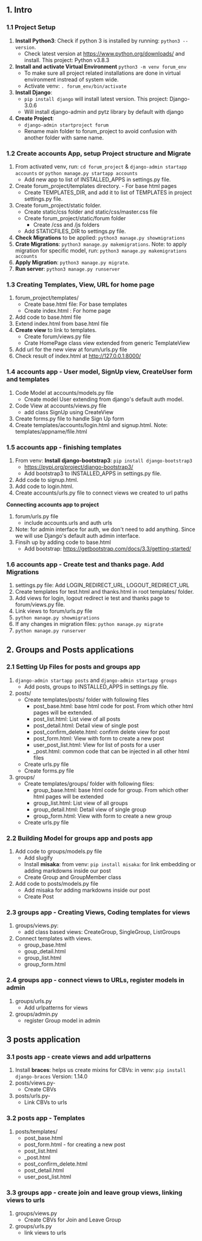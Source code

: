 ## 1. Intro
### 1.1 Project Setup
1. **Install Python3**: Check if python 3 is installed by running: `python3 --version`.
    - Check latest version at https://www.python.org/downloads/ and install. This project: Python v3.8.3
2. **Install and activate Virtual Environment** `python3 -m venv forum_env`
    - To make sure all project related installations are done in virtual environment instread of system wide.
    - Activate venv: `. forum_env/bin/activate`
3. **Install Django**:
    - `pip install django` will install latest version. This project: Django-3.0.6
    - Will install django-admin and pytz library by default with django
4. **Create Project**:
    - `django-admin startproject forum`
    - Rename main folder to forum_project to avoid confusion with another folder with same name.

### 1.2 Create accounts App, setup Project structure and Migrate
1. From activated venv, run: `cd forum_project` & `django-admin startapp accounts` or `python manage.py startapp accounts`
    - Add new app to list of INSTALLED_APPS in settings.py file.
2. Create forum_project/templates directory. - For base html pages
    - Create TEMPLATES_DIR, and add it to list of TEMPLATES in project settings.py file.
3. Create forum_project/static folder.
    - Create static/css folder and static/css/master.css file
    - Create forum_project/static/forum folder
        - Create /css and /js folders
    - Add STATICFILES_DIR to settings.py file.
4. **Check Migrations** to be applied: `python3 manage.py showmigrations`
5. **Crate Migrations**: `python3 manage.py makemigrations`. Note: to apply migration for specific model, run: `python3 manage.py makemigrations accounts`
6. **Apply Migration**: `python3 manage.py migrate`.
7. **Run server**: `python3 manage.py runserver`

### 1.3 Creating Templates, View, URL for home page
1. forum_project/templates/
    - Create base.html file: For base templates
    - Create index.html : For home page
2. Add code to base.html file
3. Extend index.html from base.html file
4. **Create view** to link to templates.
    - Create forum/views.py file
    - Crate HomePage class view extended from generic TemplateView
5. Add url for the new view at forum/urls.py file
6. Check result of index.html at http://127.0.0.1:8000/

### 1.4 accounts app - User model, SignUp view, CreateUser form and templates
1. Code Model at accounts/models.py file
    - Create model User extending from django's default auth model.
2. Code View at accounts/views.py file 
    - add class SignUp using CreateView
3. Create forms.py file to handle Sign Up form
4. Create templates/accounts/login.html and signup.html. Note: templates/appname/file.html

### 1.5 accounts app - finishing templates
1. From venv: **Install django-bootstrap3**: `pip install django-bootstrap3`
    - https://pypi.org/project/django-bootstrap3/
    - Add bootstrap3 to INSTALLED_APPS in settings.py file.
2. Add code to signup.html.
3. Add code to login.html.
4. Create accounts/urls.py file to connect views we created to url paths

**Connecting accounts app to project**
1. forum/urls.py file
    - include accounts.urls and auth urls
2. Note: for admin interface for auth, we don't need to add anything. Since we will use Django's default auth admin interface.
3. Finsih up by adding code to base.html
    - Add bootstrap: https://getbootstrap.com/docs/3.3/getting-started/

### 1.6 accounts app - Create test and thanks page. Add Migrations
1. settings.py file: Add LOGIN_REDIRECT_URL, LOGOUT_REDIRECT_URL
2. Create templates for test.html and thanks.html in root templates/ folder.
3. Add views for login, logout redirect ie test and thanks page to forum/views.py file.
4. Link views to forum/urls.py file
5. `python manage.py showmigrations`
6. If any changes in migration files: `python manage.py migrate`
7. `python manage.py runserver`

## 2. Groups and Posts applications
### 2.1 Setting Up Files for posts and groups app
1. `django-admin startapp posts` and `django-admin startapp groups`
    - Add posts, groups to INSTALLED_APPS in settings.py file.
2. posts/
    - Create templates/posts/ folder with following files
        - post_base.html: base html code for post. From which other html pages will be extended.
        - post_list.html: List view of all posts
        - post_detail.html: Detail view of single post
        - post_confirm_delete.html: confirm delete view for post
        - post_form.html: View with form to create a new post
        - user_post_list.html: View for list of posts for a user
        - _post.html: common code that can be injected in all other html files
    - Create urls.py file
    - Create forms.py file
3. groups/
    - Create templates/groups/ folder with following files:
        - group_base.html: base html code for group. From which other html pages will be extended
        - group_list.html: List view of all groups
        - group_detail.html: Detail view of single group
        - group_form.html: View with form to create a new group
    - Create urls.py file

### 2.2 Building Model for groups app and posts app
1. Add code to groups/models.py file
    - Add slugify
    - Install **misaka**: from venv: `pip install misaka`: for link embedding or adding markdowns inside our post
    - Create Group and GroupMember class
2. Add code to posts/models.py file
    - Add misaka for adding markdowns inside our post
    - Create Post

### 2.3 groups app - Creating Views, Coding templates for views
1. groups/views.py:
    - add class based views: CreateGroup, SingleGroup, ListGroups
2. Connect templates with views.
    - group_base.html
    - goup_detail.html
    - group_list.html
    - group_form.html

### 2.4 groups app - connect views to URLs, register models in admin
1. groups/urls.py
    - Add urlpatterns for views
2. groups/admin.py
    - register Group model in admin

## 3 posts application
### 3.1 posts app - create views and add urlpatterns
1. Install **braces**: helps us create mixins for CBVs: in venv: `pip install django-braces` Version: 1.14.0
1. posts/views.py-
    - Create CBVs
2. posts/urls.py-
    - Link CBVs to urls

### 3.2 posts app - Templates
1. posts/templates/
    - post_base.html
    - post_form.html - for creating a new post
    - post_list.html
    - _post.html
    - post_confirm_delete.html
    - post_detail.html
    - user_post_list.html

### 3.3 groups app - create join and leave group views, linking views to urls
1. groups/views.py
    - Create CBVs for Join and Leave Group
2. groups/urls.py
    - link views to urls
